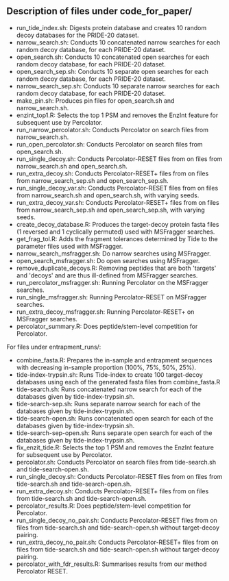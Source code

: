 ## Description of files under code_for_paper/

* run_tide_index.sh: Digests protein database and creates 10 random decoy databases for the PRIDE-20 dataset.
* narrow_search.sh: Conducts 10 concatenated narrow searches for each random decoy database, for each PRIDE-20 dataset.
* open_search.sh: Conducts 10 concatenated open searches for each random decoy database, for each PRIDE-20 dataset.
* open_search_sep.sh: Conducts 10 separate open searches for each random decoy database, for each PRIDE-20 dataset.
* narrow_search_sep.sh: Conducts 10 separate narrow searches for each random decoy database, for each PRIDE-20 dataset.
* make_pin.sh: Produces pin files for open_search.sh and narrow_search.sh.
* enzint_top1.R: Selects the top 1 PSM and removes the EnzInt feature for subsequent use by Percolator.
* run_narrow_percolator.sh: Conducts Percolator on search files from narrow_search.sh.
* run_open_percolator.sh: Conducts Percolator on search files from open_search.sh.
* run_single_decoy.sh: Conducts Percolator-RESET files from on files from narrow_search.sh and open_search.sh.
* run_extra_decoy.sh: Conducts Percolator-RESET+ files from on files from narrow_search_sep.sh and open_search_sep.sh.
* run_single_decoy_var.sh: Conducts Percolator-RESET files from on files from narrow_search.sh and open_search.sh, with varying seeds.
* run_extra_decoy_var.sh: Conducts Percolator-RESET+ files from on files from narrow_search_sep.sh and open_search_sep.sh, with varying seeds.
* create_decoy_database.R: Produces the target-decoy protein fasta files (1 reversed and 1 cyclically permuted) used with MSFragger searches.
* get_frag_tol.R: Adds the fragment tolerances determined by Tide to the parameter files used with MSFragger.
* narrow_search_msfragger.sh: Do narrow searches using MSFragger.
* open_search_msfragger.sh: Do open searches using MSFragger.
* remove_duplicate_decoys.R: Removing peptides that are both 'targets' and 'decoys' and are thus ill-defined from MSFragger searches.
* run_percolator_msfragger.sh: Running Percolator on the MSFragger searches.
* run_single_msfragger.sh: Running Percolator-RESET on MSFragger searches.
* run_extra_decoy_msfragger.sh: Running Percolator-RESET+ on MSFragger searches.
* percolator_summary.R: Does peptide/stem-level competition for Percolator.

For files under entrapment_runs/:
* combine_fasta.R: Prepares the in-sample and entrapment sequences with decreasing in-sample proportion (100\%, 75\%, 50\%, 25\%).
* tide-index-trypsin.sh: Runs Tide-index to create 100 target-decoy databases using each of the generated fasta files from combine_fasta.R
* tide-search.sh: Runs concatenated narrow search for each of the databases given by tide-index-trypsin.sh.
* tide-search-sep.sh: Runs separate narrow search for each of the databases given by tide-index-trypsin.sh.
* tide-search-open.sh: Runs concatenated open search for each of the databases given by tide-index-trypsin.sh.
* tide-search-sep-open.sh: Runs separate open search for each of the databases given by tide-index-trypsin.sh.
* fix_enzit_tide.R: Selects the top 1 PSM and removes the EnzInt feature for subsequent use by Percolator.
* percolator.sh: Conducts Percolator on search files from tide-search.sh and tide-search-open.sh.
* run_single_decoy.sh: Conducts Percolator-RESET files from on files from tide-search.sh and tide-search-open.sh.
* run_extra_decoy.sh: Conducts Percolator-RESET+ files from on files from tide-search.sh and tide-search-open.sh.
* percolator_results.R: Does peptide/stem-level competition for Percolator.
* run_single_decoy_no_pair.sh: Conducts Percolator-RESET files from on files from tide-search.sh and tide-search-open.sh without target-decoy pairing.
* run_extra_decoy_no_pair.sh: Conducts Percolator-RESET+ files from on files from tide-search.sh and tide-search-open.sh without target-decoy pairing.
* percolator_with_fdr_results.R: Summarises results from our method Percolator RESET.